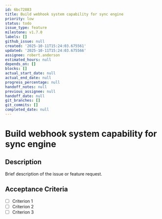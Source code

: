 ```yaml
---
id: 6bc72883
title: Build webhook system capability for sync engine
priority: low
status: todo
issue_type: feature
milestone: v1.7.0
labels: []
github_issue: null
created: '2025-10-11T15:24:03.675561'
updated: '2025-10-11T15:24:03.675566'
assignee: robert.anderson
estimated_hours: null
depends_on: []
blocks: []
actual_start_date: null
actual_end_date: null
progress_percentage: null
handoff_notes: null
previous_assignee: null
handoff_date: null
git_branches: []
git_commits: []
completed_date: null
---
```


# Build webhook system capability for sync engine

## Description

Brief description of the issue or feature request.

## Acceptance Criteria

- [ ] Criterion 1
- [ ] Criterion 2
- [ ] Criterion 3